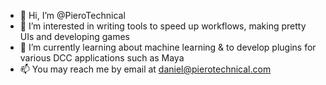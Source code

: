 - 👋 Hi, I’m @PieroTechnical
- 👀 I’m interested in writing tools to speed up workflows, making pretty UIs and developing games
- 🌱 I’m currently learning about machine learning & to develop plugins for various DCC applications such as Maya
- 📫 You may reach me by email at daniel@pierotechnical.com

